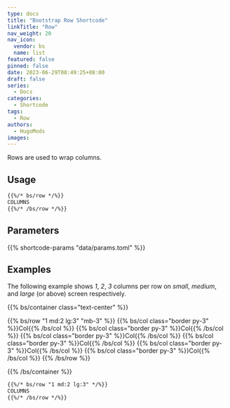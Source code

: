 ```yaml
---
type: docs
title: "Bootstrap Row Shortcode"
linkTitle: "Row"
nav_weight: 20
nav_icon:
  vendor: bs
  name: list
featured: false
pinned: false
date: 2023-06-29T08:49:25+08:00
draft: false
series:
  - Docs
categories:
  - Shortcode
tags:
  - Row
authors:
  - HugoMods
images:
---
```


Rows are used to wrap columns.

<!--more-->

## Usage

```markdown
{{%/* bs/row */%}}
COLUMNS
{{%/* /bs/row */%}}
```

## Parameters

{{% shortcode-params "data/params.toml" %}}

## Examples

The following example shows _1_, _2_, _3_ columns per row on _small_, _medium_, and _large_ (or above) screen respectively.

{{% bs/container class="text-center" %}}

{{% bs/row "1 md:2 lg:3" "mb-3" %}}
{{% bs/col class="border py-3" %}}Col{{% /bs/col %}}
{{% bs/col class="border py-3" %}}Col{{% /bs/col %}}
{{% bs/col class="border py-3" %}}Col{{% /bs/col %}}
{{% bs/col class="border py-3" %}}Col{{% /bs/col %}}
{{% bs/col class="border py-3" %}}Col{{% /bs/col %}}
{{% bs/col class="border py-3" %}}Col{{% /bs/col %}}
{{% /bs/row %}}

{{% /bs/container %}}

```markdown
{{%/* bs/row "1 md:2 lg:3" */%}}
COLUMNS
{{%/* /bs/row */%}}
```
